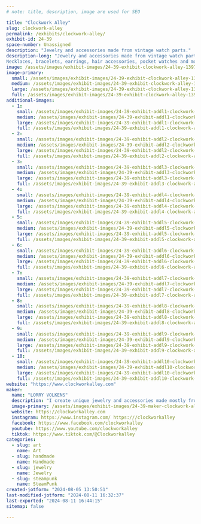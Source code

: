 ```yaml
---
# note: title, description, image are used for SEO

title: "Clockwork Alley"
slug: clockwork-alley
permalink: /exhibits/clockwork-alley/
exhibit-id: 24-39
space-number: Unassigned
description: "Jewelry and accessories made from vintage watch parts."
description-long: "Jewelry and accessories made from vintage watch parts.
Necklaces, bracelets, earrings, hair accessories, pocket watches and more "
image: /assets/images/exhibit-images/24-39-exhibit-clockwork-alley-1397007-939159899487754-8967192970738014841-o-large.jpg
image-primary: 
  small: /assets/images/exhibit-images/24-39-exhibit-clockwork-alley-1397007-939159899487754-8967192970738014841-o-small.jpg
  medium: /assets/images/exhibit-images/24-39-exhibit-clockwork-alley-1397007-939159899487754-8967192970738014841-o-medium.jpg
  large: /assets/images/exhibit-images/24-39-exhibit-clockwork-alley-1397007-939159899487754-8967192970738014841-o-large.jpg
  full: /assets/images/exhibit-images/24-39-exhibit-clockwork-alley-1397007-939159899487754-8967192970738014841-o-full.jpg
additional-images: 
  - 1:
    small: /assets/images/exhibit-images/24-39-exhibit-addl1-clockwork-alley-002-copy-small.JPG
    medium: /assets/images/exhibit-images/24-39-exhibit-addl1-clockwork-alley-002-copy-medium.JPG
    large: /assets/images/exhibit-images/24-39-exhibit-addl1-clockwork-alley-002-copy-large.JPG
    full: /assets/images/exhibit-images/24-39-exhibit-addl1-clockwork-alley-002-copy-full.JPG
  - 2:
    small: /assets/images/exhibit-images/24-39-exhibit-addl2-clockwork-alley-009-3-small.JPG
    medium: /assets/images/exhibit-images/24-39-exhibit-addl2-clockwork-alley-009-3-medium.JPG
    large: /assets/images/exhibit-images/24-39-exhibit-addl2-clockwork-alley-009-3-large.JPG
    full: /assets/images/exhibit-images/24-39-exhibit-addl2-clockwork-alley-009-3-full.JPG
  - 3:
    small: /assets/images/exhibit-images/24-39-exhibit-addl3-clockwork-alley-84513856-3459823657421353-5066130516537769984-o-small.jpg
    medium: /assets/images/exhibit-images/24-39-exhibit-addl3-clockwork-alley-84513856-3459823657421353-5066130516537769984-o-medium.jpg
    large: /assets/images/exhibit-images/24-39-exhibit-addl3-clockwork-alley-84513856-3459823657421353-5066130516537769984-o-large.jpg
    full: /assets/images/exhibit-images/24-39-exhibit-addl3-clockwork-alley-84513856-3459823657421353-5066130516537769984-o-full.jpg
  - 4:
    small: /assets/images/exhibit-images/24-39-exhibit-addl4-clockwork-alley-dsc00158-small.JPG
    medium: /assets/images/exhibit-images/24-39-exhibit-addl4-clockwork-alley-dsc00158-medium.JPG
    large: /assets/images/exhibit-images/24-39-exhibit-addl4-clockwork-alley-dsc00158-large.JPG
    full: /assets/images/exhibit-images/24-39-exhibit-addl4-clockwork-alley-dsc00158-full.JPG
  - 5:
    small: /assets/images/exhibit-images/24-39-exhibit-addl5-clockwork-alley-dsc00486-small.JPG
    medium: /assets/images/exhibit-images/24-39-exhibit-addl5-clockwork-alley-dsc00486-medium.JPG
    large: /assets/images/exhibit-images/24-39-exhibit-addl5-clockwork-alley-dsc00486-large.JPG
    full: /assets/images/exhibit-images/24-39-exhibit-addl5-clockwork-alley-dsc00486-full.JPG
  - 6:
    small: /assets/images/exhibit-images/24-39-exhibit-addl6-clockwork-alley-dsc00564-small.JPG
    medium: /assets/images/exhibit-images/24-39-exhibit-addl6-clockwork-alley-dsc00564-medium.JPG
    large: /assets/images/exhibit-images/24-39-exhibit-addl6-clockwork-alley-dsc00564-large.JPG
    full: /assets/images/exhibit-images/24-39-exhibit-addl6-clockwork-alley-dsc00564-full.JPG
  - 7:
    small: /assets/images/exhibit-images/24-39-exhibit-addl7-clockwork-alley-dsc00669-small.JPG
    medium: /assets/images/exhibit-images/24-39-exhibit-addl7-clockwork-alley-dsc00669-medium.JPG
    large: /assets/images/exhibit-images/24-39-exhibit-addl7-clockwork-alley-dsc00669-large.JPG
    full: /assets/images/exhibit-images/24-39-exhibit-addl7-clockwork-alley-dsc00669-full.JPG
  - 8:
    small: /assets/images/exhibit-images/24-39-exhibit-addl8-clockwork-alley-dsc00881-small.JPG
    medium: /assets/images/exhibit-images/24-39-exhibit-addl8-clockwork-alley-dsc00881-medium.JPG
    large: /assets/images/exhibit-images/24-39-exhibit-addl8-clockwork-alley-dsc00881-large.JPG
    full: /assets/images/exhibit-images/24-39-exhibit-addl8-clockwork-alley-dsc00881-full.JPG
  - 9:
    small: /assets/images/exhibit-images/24-39-exhibit-addl9-clockwork-alley-dsc01104-small.JPG
    medium: /assets/images/exhibit-images/24-39-exhibit-addl9-clockwork-alley-dsc01104-medium.JPG
    large: /assets/images/exhibit-images/24-39-exhibit-addl9-clockwork-alley-dsc01104-large.JPG
    full: /assets/images/exhibit-images/24-39-exhibit-addl9-clockwork-alley-dsc01104-full.JPG
  - 10:
    small: /assets/images/exhibit-images/24-39-exhibit-addl10-clockwork-alley-dsc08888-small.JPG
    medium: /assets/images/exhibit-images/24-39-exhibit-addl10-clockwork-alley-dsc08888-medium.JPG
    large: /assets/images/exhibit-images/24-39-exhibit-addl10-clockwork-alley-dsc08888-large.JPG
    full: /assets/images/exhibit-images/24-39-exhibit-addl10-clockwork-alley-dsc08888-full.JPG
website: "https://www.clockworkalley.com"
maker: 
  name: "LORRY VOLKENS"
  description: "I create unique jewelry and accessories made mostly from vintage watch parts. "
  image-primary: /assets/images/exhibit-images/24-39-maker-clockwork-alley-banner-sm-medium.png
  website: https://clockworkalley.com
  instagram: https://www.instagram.com/ https:///clockworkalley
  facebook: https://www.facebook.com/clockworkalley
  youtube: https://www.youtube.com/clockworkalley
  tiktok: https://www.tiktok.com/@Clockworkalley
categories: 
  - slug: art
    name: Art
  - slug: handmade
    name: Handmade
  - slug: jewelry
    name: Jewelry
  - slug: steampunk
    name: SteamPunk
created-jotform: "2024-08-05 13:50:51"
last-modified-jotform: "2024-08-11 16:32:37"
last-exported: "2024-08-11 16:44:15"
sitemap: false

---
```


